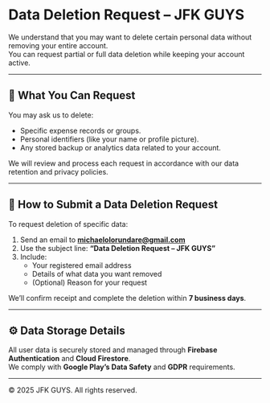 # Data Deletion Request – JFK GUYS

We understand that you may want to delete certain personal data without removing your entire account.  
You can request partial or full data deletion while keeping your account active.

---

## 🧾 What You Can Request

You may ask us to delete:

- Specific expense records or groups.
- Personal identifiers (like your name or profile picture).
- Any stored backup or analytics data related to your account.

We will review and process each request in accordance with our data retention and privacy policies.

---

## 📨 How to Submit a Data Deletion Request

To request deletion of specific data:

1. Send an email to **[michaelolorundare@gmail.com](mailto:michaelolorundare@gmail.com)**
2. Use the subject line: **“Data Deletion Request – JFK GUYS”**
3. Include:
   - Your registered email address
   - Details of what data you want removed
   - (Optional) Reason for your request

We’ll confirm receipt and complete the deletion within **7 business days**.

---

## ⚙️ Data Storage Details

All user data is securely stored and managed through **Firebase Authentication** and **Cloud Firestore**.  
We comply with **Google Play’s Data Safety** and **GDPR** requirements.

---

© 2025 JFK GUYS. All rights reserved.